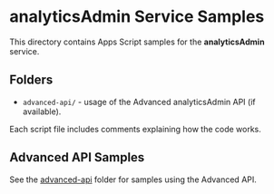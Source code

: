 # analyticsAdmin Service Samples

This directory contains Apps Script samples for the **analyticsAdmin** service.

## Folders

- `advanced-api/` - usage of the Advanced analyticsAdmin API (if available).

Each script file includes comments explaining how the code works.

## Advanced API Samples

See the [advanced-api](advanced-api/) folder for samples using the Advanced API.

